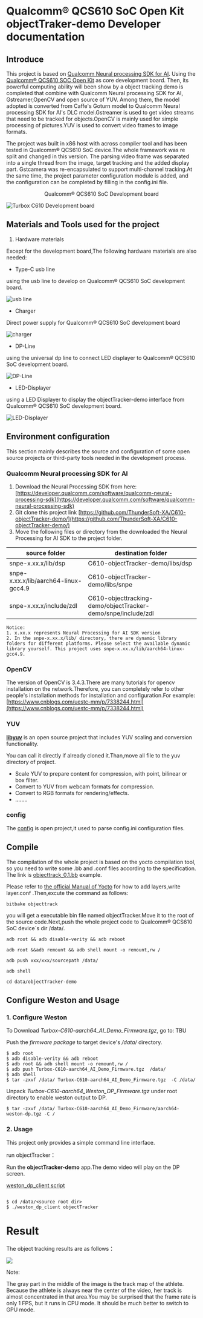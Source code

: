 # Qualcomm® QCS610 SoC Open Kit objectTraker-demo Developer documentation

## Introduce

This project is based on [Qualcomm Neural processing SDK for AI]("https://developer.qualcomm.com/software/qualcomm-neural-processing-sdk"). Using the [Qualcomm® QCS610 SOC Open Kit](https://developer.qualcomm.com/software/qualcomm-neural-processing-sdk) as core development board. Then, its powerful computing ability will been show by a object tracking demo is completed that combine with Qualcomm Neural processing SDK for AI, Gstreamer,OpenCV and open source of YUV. Among them, the model adopted is converted from Caffe's Goturn model to Qualcomm Neural processing SDK for AI's DLC model.Gstreamer is used to get video streams that need to be tracked for objects.OpenCV is mainly used for simple processing of pictures.YUV is used to convert video frames to image formats.

The project was built in x86 host with across complier tool and has been tested in Qualcomm® QCS610 SoC device.The whole framework was re split and changed in this version. The parsing video frame was separated into a single thread from the image, target tracking and the added display part. Gstcamera was re-encapsulated to support multi-channel tracking.At the same time, the project parameter configuration module is added, and the configuration can be completed by filling in the config.ini file.

<center>Qualcomm® QCS610 SoC Development board</center>

![Turbox C610  Development board](./res/QCS610.png)

## Materials and Tools used for the project

1. Hardware materials

Except for the development board,The following hardware materials are also needed:

* Type-C usb line

using the usb line to develop on Qualcomm® QCS610 SoC development board.

![usb line](./res/usb.png )

* Charger

Direct power supply for Qualcomm® QCS610 SoC development board

![charger](./res/charger.jpg )

* DP-Line

using the universal dp line to connect LED displayer to  Qualcomm® QCS610 SoC development board.

![DP-Line](./res/dpline.jpg)

* LED-Displayer

using a LED Displayer to display the objectTracker-demo interface from Qualcomm® QCS610 SoC development board.

![LED-Displayer](./res/LED-Displayer.png)

## Environment configuration

This section mainly describes the source and configuration of some open source projects or third-party tools needed in the development process.

### Qualcomm Neural processing SDK for AI

1. Download the Neural Processing SDK from here:
   [https://developer.qualcomm.com/software/qualcomm-neural-processing-sdk](https://developer.qualcomm.com/software/qualcomm-neural-processing-sdk)
2. Git clone this project link [https://github.com/ThunderSoft-XA/C610-objectTracker-demo/](https://github.com/ThunderSoft-XA/C610-objectTracker-demo/)
3. Move the following files or directory from the downloaded the Neural Processing for AI SDK  to the project folder.

|  source folder   | destination folder  |
|  ----  | ----  |
| snpe-x.xx.x/lib/dsp  | C610-objectTracker-demo/libs/dsp |
| snpe-x.xx.x/lib/aarch64-linux-gcc4.9  | C610-objectTracker-demo/libs/snpe |
| snpe-x.xx.x/include/zdl | C610-objecttracking-demo/objectTracker-demo/snpe/include/zdl |

```
Notice:
1. x.xx.x represents Neural Processing for AI SDK version 
2. In the snpe-x.xx.x/lib/ directory, there are dynamic library folders for different platforms. Please select the available dynamic library yourself. This project uses snpe-x.xx.x/lib/aarch64-linux-gcc4.9.
```

### OpenCV

The version of OpenCV is 3.4.3.There are many tutorials for opencv installation on the network.Therefore, you can completely refer to other people's installation methods for installation and configuration.For example:[https://www.cnblogs.com/uestc-mm/p/7338244.html](https://www.cnblogs.com/uestc-mm/p/7338244.html)

### YUV

[**libyuv**](https://github.com/lemenkov/libyuv) is an open source project that includes YUV scaling and conversion functionality.

You can call it directly if already cloned it.Than,move all file to the yuv directory of project.

* Scale YUV to prepare content for compression, with point, bilinear or box filter.
* Convert to YUV from webcam formats for compression.
* Convert to RGB formats for rendering/effects.
* ........

### config

The [config](https://github.com/ndevilla/iniparser) is open project,it used to parse config.ini configuration files.

## Compile

The compilation of the whole project is based on the yocto compilation tool, so you need to write some .bb and .conf files according to the specification. The link is [objecttrack_0.1.bb](https://github.com/ThunderSoft-XA/C610-objectTracker-demo/blob/master/C610-objectTracker-demo/objecttrack_0.1.bb) example.

Please refer to [the official Manual of Yocto](https://www.yoctoproject.org) for how to add layers,write layer.conf .Then,excute the command as follows:

```
bitbake objecttrack
```

you will get a  executable bin file named objectTracker.Move it to the root of the source code.Next,push the whole project code to Qualcomm® QCS610 SoC device`s dir /data/.

```
adb root && adb disable-verity && adb reboot

adb root &&adb remount && adb shell mount -o remount,rw /

adb push xxx/xxx/sourcepath /data/

adb shell

cd data/objectTracker-demo
```

## Configure Weston and Usage

### 1. Configure Weston

To Download *Turbox-C610-aarch64_AI_Demo_Firmware.tgz*, go to: TBU

Push the *firmware package* to target device's */data/* directory.

```
$ adb root
$ adb disable-verity && adb reboot
$ adb root && adb shell mount -o remount,rw /
$ adb push Turbox-C610-aarch64_AI_Demo_Firmware.tgz  /data/
$ adb shell
$ tar -zxvf /data/ Turbox-C610-aarch64_AI_Demo_Firmware.tgz  -C /data/
```

Unpack *Turbox-C610-aarch64_Weston_DP_Firmware.tgz* under root directory to enable weston output to DP.

```
$ tar -zxvf /data/ Turbox-C610-aarch64_AI_Demo_Firmware/aarch64-weston-dp.tgz -C /
```

### 2. Usage

This project only provides a simple command line interface.

run objectTracker：

Run the **objectTracker-demo** app.The demo video will play on the DP screen.

[weston_dp_client script](https://github.com/ThunderSoft-XA/C610-objectTracher-demo2.0/blob/master/objectTracker-2.0/weston_dp_client)

```

$ cd /data/<source root dir>
$ ./weston_dp_client objectTracker
```

# Result

The object tracking results are as follows：

![](./res/track.png)

Note:

The gray part in the middle of the image is the track map of the athlete. Because the athlete is always near the center of the video, her track is almost concentrated in that area.You may be surprised that the frame rate is only 1 FPS, but it runs in CPU mode. It should be much better to switch to GPU mode.
